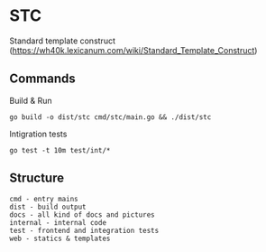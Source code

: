# STC
Standard template construct (https://wh40k.lexicanum.com/wiki/Standard_Template_Construct)

## Commands
Build & Run
```
go build -o dist/stc cmd/stc/main.go && ./dist/stc
``` 
Intigration tests
```
go test -t 10m test/int/*
```

## Structure
```
cmd - entry mains
dist - build output
docs - all kind of docs and pictures
internal - internal code
test - frontend and integration tests
web - statics & templates

```